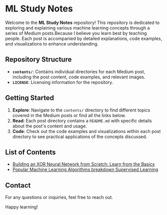 # ML Study Notes

Welcome to the **ML Study Notes** repository! This repository is dedicated to exploring and explaining various machine learning concepts through a series of Medium posts.Because I believe you learn best by teaching people. Each post is accompanied by detailed explanations, code examples, and visualizations to enhance understanding.

## Repository Structure

- **`contents/`**: Contains individual directories for each Medium post, including the post content, code examples, and relevant images.
- **`LICENSE`**: Licensing information for the repository.

## Getting Started

1. **Explore**: Navigate to the `contents/` directory to find different topics covered in the Medium posts or find all the links below.
2. **Read**: Each post directory contains a `README.md` with specific details about the post's content and usage.
3. **Code**: Check out the code examples and visualizations within each post directory to see practical applications of the concepts discussed.

## List of Contents

- [Building an XOR Neural Network from Scratch: Learn from the Basics](https://medium.com/@derek246810/building-an-xor-neural-network-from-scratch-learn-from-the-basics-63a2a22495ae)
- [Popular Machine Learning Algorithms breakdown Supervised Learning](https://medium.com/@derek246810/popular-machine-learning-algorithms-breakdown-supervised-learning-f1460a8a7ddf)

## Contact

For any questions or inquiries, feel free to reach out.

Happy learning!
